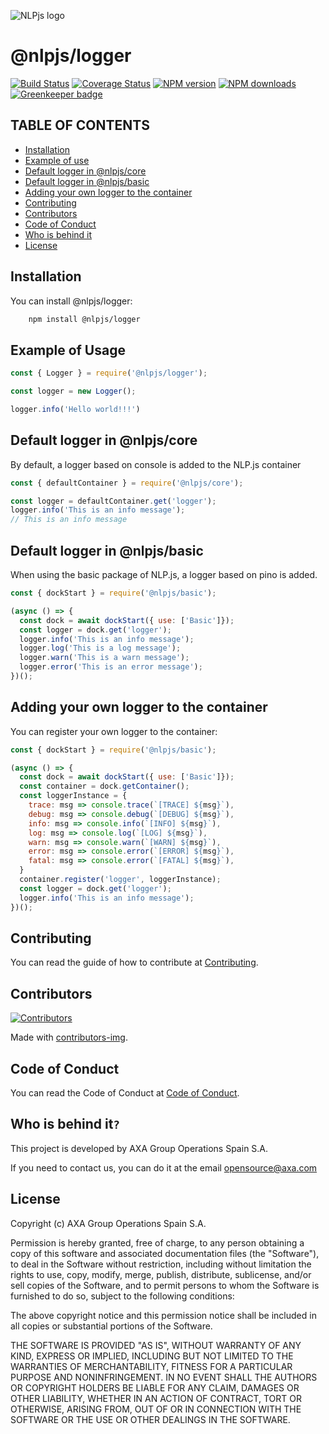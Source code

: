 ![NLPjs logo](../../screenshots/nlplogo.gif)

# @nlpjs/logger

[![Build Status](https://travis-ci.com/axa-group/nlp.js.svg?branch=master)](https://travis-ci.com/axa-group/nlp.js)
[![Coverage Status](https://coveralls.io/repos/github/axa-group/nlp.js/badge.svg?branch=master)](https://coveralls.io/github/axa-group/nlp.js?branch=master)
[![NPM version](https://img.shields.io/npm/v/node-nlp.svg?style=flat)](https://www.npmjs.com/package/node-nlp)
[![NPM downloads](https://img.shields.io/npm/dm/node-nlp.svg?style=flat)](https://www.npmjs.com/package/node-nlp) [![Greenkeeper badge](https://badges.greenkeeper.io/axa-group/nlp.js.svg)](https://greenkeeper.io/)

## TABLE OF CONTENTS

<!--ts-->

- [Installation](#installation)
- [Example of use](#example-of-use)
- [Default logger in @nlpjs/core](#default-logger-in-nlpjscore)
- [Default logger in @nlpjs/basic](#default-logger-in-nlpjsbasic)
- [Adding your own logger to the container](#adding-your-own-logger-to-the-container)
- [Contributing](#contributing)
- [Contributors](#contributors)
- [Code of Conduct](#code-of-conduct)
- [Who is behind it](#who-is-behind-it)
- [License](#license.md)
  <!--te-->

## Installation

You can install @nlpjs/logger:

```bash
    npm install @nlpjs/logger
```

## Example of Usage

```javascript
const { Logger } = require('@nlpjs/logger');

const logger = new Logger();

logger.info('Hello world!!!')
```

## Default logger in @nlpjs/core
By default, a logger based on console is added to the NLP.js container

```javascript
const { defaultContainer } = require('@nlpjs/core');

const logger = defaultContainer.get('logger');
logger.info('This is an info message');
// This is an info message
```

## Default logger in @nlpjs/basic
When using the basic package of NLP.js, a logger based on pino is added.

```javascript
const { dockStart } = require('@nlpjs/basic');

(async () => {
  const dock = await dockStart({ use: ['Basic']});
  const logger = dock.get('logger');
  logger.info('This is an info message');
  logger.log('This is a log message');
  logger.warn('This is a warn message');
  logger.error('This is an error message');
})();
```

## Adding your own logger to the container
You can register your own logger to the container:

```javascript
const { dockStart } = require('@nlpjs/basic');

(async () => {
  const dock = await dockStart({ use: ['Basic']});
  const container = dock.getContainer();
  const loggerInstance = {
    trace: msg => console.trace(`[TRACE] ${msg}`),
    debug: msg => console.debug(`[DEBUG] ${msg}`),
    info: msg => console.info(`[INFO] ${msg}`),
    log: msg => console.log(`[LOG] ${msg}`),
    warn: msg => console.warn(`[WARN] ${msg}`),
    error: msg => console.error(`[ERROR] ${msg}`),
    fatal: msg => console.error(`[FATAL] ${msg}`),
  }
  container.register('logger', loggerInstance);
  const logger = dock.get('logger');
  logger.info('This is an info message');
})();
```

## Contributing

You can read the guide of how to contribute at [Contributing](../../CONTRIBUTING.md).

## Contributors

[![Contributors](https://contributors-img.firebaseapp.com/image?repo=axa-group/nlp.js)](https://github.com/axa-group/nlp.js/graphs/contributors)

Made with [contributors-img](https://contributors-img.firebaseapp.com).

## Code of Conduct

You can read the Code of Conduct at [Code of Conduct](../../CODE_OF_CONDUCT.md).

## Who is behind it`?`

This project is developed by AXA Group Operations Spain S.A.

If you need to contact us, you can do it at the email opensource@axa.com

## License

Copyright (c) AXA Group Operations Spain S.A.

Permission is hereby granted, free of charge, to any person obtaining
a copy of this software and associated documentation files (the
"Software"), to deal in the Software without restriction, including
without limitation the rights to use, copy, modify, merge, publish,
distribute, sublicense, and/or sell copies of the Software, and to
permit persons to whom the Software is furnished to do so, subject to
the following conditions:

The above copyright notice and this permission notice shall be
included in all copies or substantial portions of the Software.

THE SOFTWARE IS PROVIDED "AS IS", WITHOUT WARRANTY OF ANY KIND,
EXPRESS OR IMPLIED, INCLUDING BUT NOT LIMITED TO THE WARRANTIES OF
MERCHANTABILITY, FITNESS FOR A PARTICULAR PURPOSE AND
NONINFRINGEMENT. IN NO EVENT SHALL THE AUTHORS OR COPYRIGHT HOLDERS BE
LIABLE FOR ANY CLAIM, DAMAGES OR OTHER LIABILITY, WHETHER IN AN ACTION
OF CONTRACT, TORT OR OTHERWISE, ARISING FROM, OUT OF OR IN CONNECTION
WITH THE SOFTWARE OR THE USE OR OTHER DEALINGS IN THE SOFTWARE.
